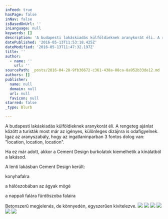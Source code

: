 ```yaml
---
inFeed: true
hasPage: false
inNav: false
isBasedOnUrl: ''
inLanguage: null
keywords: []
description: 'A budapesti lakáskiadás külföldieknek aranykorát éli. A rengeteg ajánlat között a turisták most már az igényes, különleges dizájnra is odafigyelnek. Igaz az aranyszabály, hogy az ingatlaninparban 3 fontos dolog van: "location, location, location". '
datePublished: '2016-05-13T11:53:18.425Z'
dateModified: '2016-05-13T11:47:32.197Z'
title: ''
author:
  - name: ''
    url: ''
sourcePath: _posts/2016-04-28-9fb36672-c361-438a-88ca-8a952b33de12.md
authors: []
publisher:
  name: null
  domain: null
  url: null
  favicon: null
starred: false
_type: Blurb

---
```

A budapesti lakáskiadás külföldieknek aranykorát éli. A rengeteg ajánlat között a turisták most már az igényes, különleges dizájnra is odafigyelnek. Igaz az aranyszabály, hogy az ingatlaninparban 3 fontos dolog van: "location, location, location". 

Ha ez már adott, akkor a Cement Design burkolatok kiemelhetik a kínálatból a lakásod. 

A lenti lakásban Cement Design került:

konyhafalra

a hálószobában az ágyak mögé

a nappali falára fürdőszoba falaira

Betonszerű megjelenés, de könnyedén, egyszerűen kivitelezve. ![](https://s3-us-west-2.amazonaws.com/the-grid-img/p/8303dfeab07f6dc9f88e6ffb96171499939a8564.jpg)
![](https://s3-us-west-2.amazonaws.com/the-grid-img/p/f38e6047b14bff6ec3e30180973c32355165233e.jpg)
![](https://s3-us-west-2.amazonaws.com/the-grid-img/p/bc7527e99a9d31f912b9e1039a9fa244eefbe32f.jpg)
![](https://s3-us-west-2.amazonaws.com/the-grid-img/p/d7345fc995468b585cf42096c29dd70d4c3cfc08.jpg)
![](https://s3-us-west-2.amazonaws.com/the-grid-img/p/b10727d2e59a3b45394a8f4001356b6fa672c782.jpg)
![](https://s3-us-west-2.amazonaws.com/the-grid-img/p/0540501df8cb6a4da621db1815b3d31d01f59ee8.jpg)